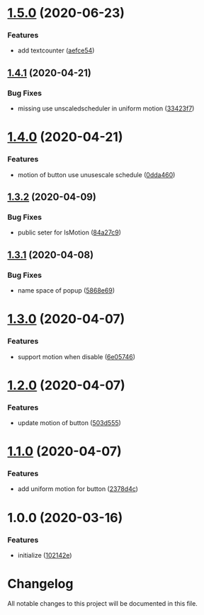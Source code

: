 # [1.5.0](https://github.com/worldreaver/UniUi/compare/1.4.1...1.5.0) (2020-06-23)


### Features

* add textcounter ([aefce54](https://github.com/worldreaver/UniUi/commit/aefce547bb4094f599ff0405cba6b62316ade47d))

## [1.4.1](https://github.com/worldreaver/UniUi/compare/1.4.0...1.4.1) (2020-04-21)


### Bug Fixes

* missing use unscaledscheduler in uniform motion ([33423f7](https://github.com/worldreaver/UniUi/commit/33423f799876d21783c736ed7be0940aba6424a5))

# [1.4.0](https://github.com/worldreaver/UniUi/compare/1.3.2...1.4.0) (2020-04-21)


### Features

* motion of button use unusescale schedule ([0dda460](https://github.com/worldreaver/UniUi/commit/0dda4602fa5d13141dc77ed1d4493c5dbb935c5f))

## [1.3.2](https://github.com/worldreaver/UniUi/compare/1.3.1...1.3.2) (2020-04-09)


### Bug Fixes

* public seter for IsMotion ([84a27c9](https://github.com/worldreaver/UniUi/commit/84a27c9408c8f9a157ae20f53251f77ad702466a))

## [1.3.1](https://github.com/worldreaver/UniUi/compare/1.3.0...1.3.1) (2020-04-08)


### Bug Fixes

* name space of popup ([5868e69](https://github.com/worldreaver/UniUi/commit/5868e69b1d0ebcf16adc07ae238dcae74ebf4dd1))

# [1.3.0](https://github.com/worldreaver/UniUi/compare/1.2.0...1.3.0) (2020-04-07)


### Features

* support motion when disable ([6e05746](https://github.com/worldreaver/UniUi/commit/6e05746f3b2a74f341e66989ad882babc098c44a))

# [1.2.0](https://github.com/worldreaver/UniUi/compare/1.1.0...1.2.0) (2020-04-07)


### Features

* update motion of button ([503d555](https://github.com/worldreaver/UniUi/commit/503d55582f69e049c784afab91deb5d8233501d4))

# [1.1.0](https://github.com/worldreaver/UniUi/compare/1.0.0...1.1.0) (2020-04-07)


### Features

* add uniform motion for button ([2378d4c](https://github.com/worldreaver/UniUi/commit/2378d4c8431c8bd4c0d004616f349d47e3580a7e))

# 1.0.0 (2020-03-16)


### Features

* initialize ([102142e](https://github.com/worldreaver/UniUi/commit/102142e55ad782f675588687751b4541e038b7ce))

# Changelog
All notable changes to this project will be documented in this file.

